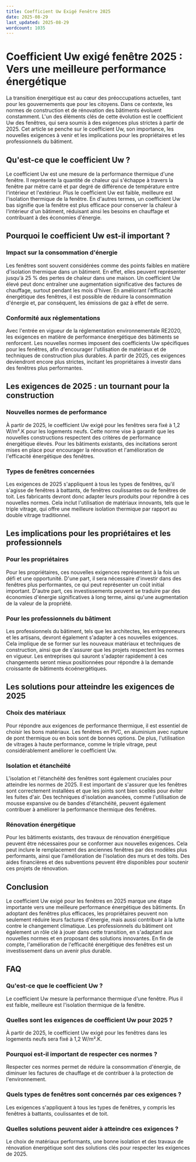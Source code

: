 ```yaml
---
title: Coefficient Uw Exigé Fenêtre 2025
date: 2025-08-29
last_updated: 2025-08-29
wordcount: 1035
---
```


# Coefficient Uw exigé fenêtre 2025 : Vers une meilleure performance énergétique

La transition énergétique est au cœur des préoccupations actuelles, tant pour les gouvernements que pour les citoyens. Dans ce contexte, les normes de construction et de rénovation des bâtiments évoluent constamment. L'un des éléments clés de cette évolution est le coefficient Uw des fenêtres, qui sera soumis à des exigences plus strictes à partir de 2025. Cet article se penche sur le coefficient Uw, son importance, les nouvelles exigences à venir et les implications pour les propriétaires et les professionnels du bâtiment.

## Qu'est-ce que le coefficient Uw ?

Le coefficient Uw est une mesure de la performance thermique d'une fenêtre. Il représente la quantité de chaleur qui s'échappe à travers la fenêtre par mètre carré et par degré de différence de température entre l'intérieur et l'extérieur. Plus le coefficient Uw est faible, meilleure est l'isolation thermique de la fenêtre. En d'autres termes, un coefficient Uw bas signifie que la fenêtre est plus efficace pour conserver la chaleur à l'intérieur d'un bâtiment, réduisant ainsi les besoins en chauffage et contribuant à des économies d'énergie.

## Pourquoi le coefficient Uw est-il important ?

### Impact sur la consommation d'énergie

Les fenêtres sont souvent considérées comme des points faibles en matière d'isolation thermique dans un bâtiment. En effet, elles peuvent représenter jusqu'à 25 % des pertes de chaleur dans une maison. Un coefficient Uw élevé peut donc entraîner une augmentation significative des factures de chauffage, surtout pendant les mois d'hiver. En améliorant l'efficacité énergétique des fenêtres, il est possible de réduire la consommation d'énergie et, par conséquent, les émissions de gaz à effet de serre.

### Conformité aux réglementations

Avec l'entrée en vigueur de la réglementation environnementale RE2020, les exigences en matière de performance énergétique des bâtiments se renforcent. Les nouvelles normes imposent des coefficients Uw spécifiques pour les fenêtres, afin d'encourager l'utilisation de matériaux et de techniques de construction plus durables. À partir de 2025, ces exigences deviendront encore plus strictes, incitant les propriétaires à investir dans des fenêtres plus performantes.

## Les exigences de 2025 : un tournant pour la construction

### Nouvelles normes de performance

À partir de 2025, le coefficient Uw exigé pour les fenêtres sera fixé à 1,2 W/m².K pour les logements neufs. Cette norme vise à garantir que les nouvelles constructions respectent des critères de performance énergétique élevés. Pour les bâtiments existants, des incitations seront mises en place pour encourager la rénovation et l'amélioration de l'efficacité énergétique des fenêtres.

### Types de fenêtres concernées

Les exigences de 2025 s'appliquent à tous les types de fenêtres, qu'il s'agisse de fenêtres à battants, de fenêtres coulissantes ou de fenêtres de toit. Les fabricants devront donc adapter leurs produits pour répondre à ces nouvelles normes. Cela inclut l'utilisation de matériaux innovants, tels que le triple vitrage, qui offre une meilleure isolation thermique par rapport au double vitrage traditionnel.

## Les implications pour les propriétaires et les professionnels

### Pour les propriétaires

Pour les propriétaires, ces nouvelles exigences représentent à la fois un défi et une opportunité. D'une part, il sera nécessaire d'investir dans des fenêtres plus performantes, ce qui peut représenter un coût initial important. D'autre part, ces investissements peuvent se traduire par des économies d'énergie significatives à long terme, ainsi qu'une augmentation de la valeur de la propriété.

### Pour les professionnels du bâtiment

Les professionnels du bâtiment, tels que les architectes, les entrepreneurs et les artisans, devront également s'adapter à ces nouvelles exigences. Cela implique de se former sur les nouveaux matériaux et techniques de construction, ainsi que de s'assurer que les projets respectent les normes en vigueur. Les entreprises qui sauront s'adapter rapidement à ces changements seront mieux positionnées pour répondre à la demande croissante de bâtiments écoénergétiques.

## Les solutions pour atteindre les exigences de 2025

### Choix des matériaux

Pour répondre aux exigences de performance thermique, il est essentiel de choisir les bons matériaux. Les fenêtres en PVC, en aluminium avec rupture de pont thermique ou en bois sont de bonnes options. De plus, l'utilisation de vitrages à haute performance, comme le triple vitrage, peut considérablement améliorer le coefficient Uw.

### Isolation et étanchéité

L'isolation et l'étanchéité des fenêtres sont également cruciales pour atteindre les normes de 2025. Il est important de s'assurer que les fenêtres sont correctement installées et que les joints sont bien scellés pour éviter les fuites d'air. Des techniques d'isolation avancées, comme l'utilisation de mousse expansive ou de bandes d'étanchéité, peuvent également contribuer à améliorer la performance thermique des fenêtres.

### Rénovation énergétique

Pour les bâtiments existants, des travaux de rénovation énergétique peuvent être nécessaires pour se conformer aux nouvelles exigences. Cela peut inclure le remplacement des anciennes fenêtres par des modèles plus performants, ainsi que l'amélioration de l'isolation des murs et des toits. Des aides financières et des subventions peuvent être disponibles pour soutenir ces projets de rénovation.

## Conclusion

Le coefficient Uw exigé pour les fenêtres en 2025 marque une étape importante vers une meilleure performance énergétique des bâtiments. En adoptant des fenêtres plus efficaces, les propriétaires peuvent non seulement réduire leurs factures d'énergie, mais aussi contribuer à la lutte contre le changement climatique. Les professionnels du bâtiment ont également un rôle clé à jouer dans cette transition, en s'adaptant aux nouvelles normes et en proposant des solutions innovantes. En fin de compte, l'amélioration de l'efficacité énergétique des fenêtres est un investissement dans un avenir plus durable.

## FAQ

### Qu'est-ce que le coefficient Uw ?

Le coefficient Uw mesure la performance thermique d'une fenêtre. Plus il est faible, meilleure est l'isolation thermique de la fenêtre.

### Quelles sont les exigences de coefficient Uw pour 2025 ?

À partir de 2025, le coefficient Uw exigé pour les fenêtres dans les logements neufs sera fixé à 1,2 W/m².K.

### Pourquoi est-il important de respecter ces normes ?

Respecter ces normes permet de réduire la consommation d'énergie, de diminuer les factures de chauffage et de contribuer à la protection de l'environnement.

### Quels types de fenêtres sont concernés par ces exigences ?

Les exigences s'appliquent à tous les types de fenêtres, y compris les fenêtres à battants, coulissantes et de toit.

### Quelles solutions peuvent aider à atteindre ces exigences ?

Le choix de matériaux performants, une bonne isolation et des travaux de rénovation énergétique sont des solutions clés pour respecter les exigences de 2025.